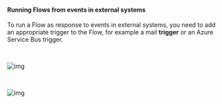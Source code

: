 
#### Running Flows from events in external systems

To run a Flow as response to events in external systems, you need to add an appropriate trigger to the Flow, for example a mail **trigger** or an Azure Service Bus trigger. 

<br/>

![img](https://profitbasedocs.blob.core.windows.net/flowimages/external-systems-runs%201.png)

<br/>

![img](https://profitbasedocs.blob.core.windows.net/flowimages/external-systems-runs%202.png)

<br/>
